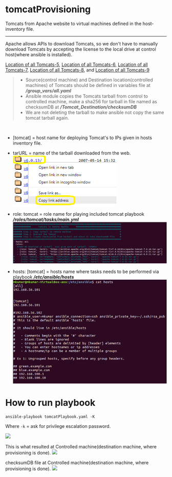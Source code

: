 # tomcatProvisioning
Tomcats from Apache website to virtual machines defined in the host-inventory file.

----

Apache allows APIs to download Tomcats, so we don't have to manually download Tomcats by accepting the license to the local drive at control host(where ansible is installed).

[Location of all Tomcats-5](https://archive.apache.org/dist/tomcat/tomcat-5/), [Location of all Tomcats-6](https://archive.apache.org/dist/tomcat/tomcat-6/), [Location of all Tomcats-7](https://archive.apache.org/dist/tomcat/tomcat-7/), [Location of all Tomcats-8](https://archive.apache.org/dist/tomcat/tomcat-8/), and [Location of all Tomcats-9](https://archive.apache.org/dist/tomcat/tomcat-9/)
 

>- Source(control machine) and Destination location(controlled machines) of Tomcats should be defined in variables file at **_/group_vars/all.yaml_**
>- Ansible module copies the Tomcats tarball from control to controlled machine, make a sha256 for tarball in file named as checksumDB at **_/Tomcat_Destination/checksumDB_** 
>- We are not deleting the tarball to make ansible not copy the same tomcat tarball again.

<br/>

* [tomcat] = host name for deploying Tomcat's to IPs given in hosts inventory file.
* tarURL = name of the tarball downloaded from the web.
![](images/tomcatArchiveList.png)

* role: tomcat = role name for playing included tomcat playbook **_/roles/tomcat/tasks/main.yml_**
![](images/tomcatPlaybook.png)

* hosts: [tomcat] = hosts name where tasks needs to be performed via playbook **_/etc/ansible/hosts_**
![](images/hosts.PNG)

# How to run playbook

```
ansible-playbook tomcatPlaybook.yaml -K
```
Where
```-k``` = ask for privilege escalation password.


![](images/howToRun.gif)

This is what resulted at Controlled machine(destination machine, where provisioning is done).
![](images/vmOutput.PNG)

checksumDB file at Controlled machine(destination machine, where provisioning is done).
![](images/checksumDB.PNG) 
